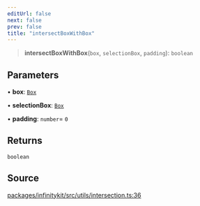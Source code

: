 ```yaml
---
editUrl: false
next: false
prev: false
title: "intersectBoxWithBox"
---
```


> **intersectBoxWithBox**(`box`, `selectionBox`, `padding`): `boolean`

## Parameters

• **box**: [`Box`](../type-aliases/Box.md)

• **selectionBox**: [`Box`](../type-aliases/Box.md)

• **padding**: `number`= `0`

## Returns

`boolean`

## Source

[packages/infinitykit/src/utils/intersection.ts:36](https://github.com/nodenogg-in/alpha-p2p/blob/e7369be/packages/infinitykit/src/utils/intersection.ts#L36)
